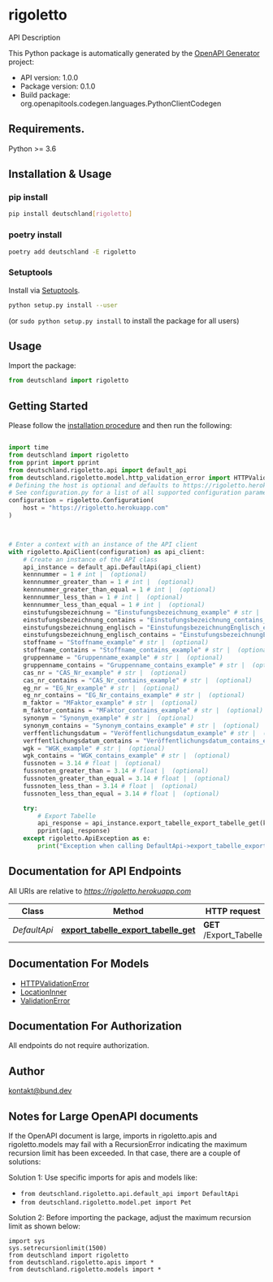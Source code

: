 # rigoletto
API Description

This Python package is automatically generated by the [OpenAPI Generator](https://openapi-generator.tech) project:

- API version: 1.0.0
- Package version: 0.1.0
- Build package: org.openapitools.codegen.languages.PythonClientCodegen

## Requirements.

Python >= 3.6

## Installation & Usage
### pip install

```sh
pip install deutschland[rigoletto]
```

### poetry install

```sh
poetry add deutschland -E rigoletto
```

### Setuptools

Install via [Setuptools](http://pypi.python.org/pypi/setuptools).

```sh
python setup.py install --user
```
(or `sudo python setup.py install` to install the package for all users)

## Usage

Import the package:
```python
from deutschland import rigoletto
```

## Getting Started

Please follow the [installation procedure](#installation--usage) and then run the following:

```python

import time
from deutschland import rigoletto
from pprint import pprint
from deutschland.rigoletto.api import default_api
from deutschland.rigoletto.model.http_validation_error import HTTPValidationError
# Defining the host is optional and defaults to https://rigoletto.herokuapp.com
# See configuration.py for a list of all supported configuration parameters.
configuration = rigoletto.Configuration(
    host = "https://rigoletto.herokuapp.com"
)



# Enter a context with an instance of the API client
with rigoletto.ApiClient(configuration) as api_client:
    # Create an instance of the API class
    api_instance = default_api.DefaultApi(api_client)
    kennnummer = 1 # int |  (optional)
    kennnummer_greater_than = 1 # int |  (optional)
    kennnummer_greater_than_equal = 1 # int |  (optional)
    kennnummer_less_than = 1 # int |  (optional)
    kennnummer_less_than_equal = 1 # int |  (optional)
    einstufungsbezeichnung = "Einstufungsbezeichnung_example" # str |  (optional)
    einstufungsbezeichnung_contains = "Einstufungsbezeichnung_contains_example" # str |  (optional)
    einstufungsbezeichnung_englisch = "EinstufungsbezeichnungEnglisch_example" # str |  (optional)
    einstufungsbezeichnung_englisch_contains = "EinstufungsbezeichnungEnglisch_contains_example" # str |  (optional)
    stoffname = "Stoffname_example" # str |  (optional)
    stoffname_contains = "Stoffname_contains_example" # str |  (optional)
    gruppenname = "Gruppenname_example" # str |  (optional)
    gruppenname_contains = "Gruppenname_contains_example" # str |  (optional)
    cas_nr = "CAS_Nr_example" # str |  (optional)
    cas_nr_contains = "CAS_Nr_contains_example" # str |  (optional)
    eg_nr = "EG_Nr_example" # str |  (optional)
    eg_nr_contains = "EG_Nr_contains_example" # str |  (optional)
    m_faktor = "MFaktor_example" # str |  (optional)
    m_faktor_contains = "MFaktor_contains_example" # str |  (optional)
    synonym = "Synonym_example" # str |  (optional)
    synonym_contains = "Synonym_contains_example" # str |  (optional)
    verffentlichungsdatum = "Veröffentlichungsdatum_example" # str |  (optional)
    verffentlichungsdatum_contains = "Veröffentlichungsdatum_contains_example" # str |  (optional)
    wgk = "WGK_example" # str |  (optional)
    wgk_contains = "WGK_contains_example" # str |  (optional)
    fussnoten = 3.14 # float |  (optional)
    fussnoten_greater_than = 3.14 # float |  (optional)
    fussnoten_greater_than_equal = 3.14 # float |  (optional)
    fussnoten_less_than = 3.14 # float |  (optional)
    fussnoten_less_than_equal = 3.14 # float |  (optional)

    try:
        # Export Tabelle
        api_response = api_instance.export_tabelle_export_tabelle_get(kennnummer=kennnummer, kennnummer_greater_than=kennnummer_greater_than, kennnummer_greater_than_equal=kennnummer_greater_than_equal, kennnummer_less_than=kennnummer_less_than, kennnummer_less_than_equal=kennnummer_less_than_equal, einstufungsbezeichnung=einstufungsbezeichnung, einstufungsbezeichnung_contains=einstufungsbezeichnung_contains, einstufungsbezeichnung_englisch=einstufungsbezeichnung_englisch, einstufungsbezeichnung_englisch_contains=einstufungsbezeichnung_englisch_contains, stoffname=stoffname, stoffname_contains=stoffname_contains, gruppenname=gruppenname, gruppenname_contains=gruppenname_contains, cas_nr=cas_nr, cas_nr_contains=cas_nr_contains, eg_nr=eg_nr, eg_nr_contains=eg_nr_contains, m_faktor=m_faktor, m_faktor_contains=m_faktor_contains, synonym=synonym, synonym_contains=synonym_contains, verffentlichungsdatum=verffentlichungsdatum, verffentlichungsdatum_contains=verffentlichungsdatum_contains, wgk=wgk, wgk_contains=wgk_contains, fussnoten=fussnoten, fussnoten_greater_than=fussnoten_greater_than, fussnoten_greater_than_equal=fussnoten_greater_than_equal, fussnoten_less_than=fussnoten_less_than, fussnoten_less_than_equal=fussnoten_less_than_equal)
        pprint(api_response)
    except rigoletto.ApiException as e:
        print("Exception when calling DefaultApi->export_tabelle_export_tabelle_get: %s\n" % e)
```

## Documentation for API Endpoints

All URIs are relative to *https://rigoletto.herokuapp.com*

Class | Method | HTTP request | Description
------------ | ------------- | ------------- | -------------
*DefaultApi* | [**export_tabelle_export_tabelle_get**](docs/DefaultApi.md#export_tabelle_export_tabelle_get) | **GET** /Export_Tabelle | Export Tabelle


## Documentation For Models

 - [HTTPValidationError](docs/HTTPValidationError.md)
 - [LocationInner](docs/LocationInner.md)
 - [ValidationError](docs/ValidationError.md)


## Documentation For Authorization

 All endpoints do not require authorization.

## Author

kontakt@bund.dev


## Notes for Large OpenAPI documents
If the OpenAPI document is large, imports in rigoletto.apis and rigoletto.models may fail with a
RecursionError indicating the maximum recursion limit has been exceeded. In that case, there are a couple of solutions:

Solution 1:
Use specific imports for apis and models like:
- `from deutschland.rigoletto.api.default_api import DefaultApi`
- `from deutschland.rigoletto.model.pet import Pet`

Solution 2:
Before importing the package, adjust the maximum recursion limit as shown below:
```
import sys
sys.setrecursionlimit(1500)
from deutschland import rigoletto
from deutschland.rigoletto.apis import *
from deutschland.rigoletto.models import *
```

